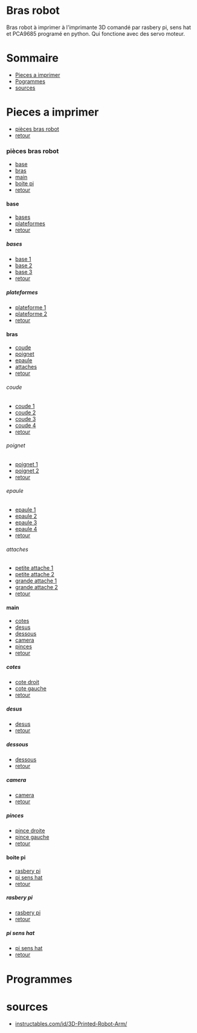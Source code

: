 Bras robot
==========

Bras robot à imprimer à l'imprimante 3D comandé par rasbery pi, sens hat et PCA9685 programé en python. Qui fonctione avec des
servo moteur.


Sommaire
========

  + [Pieces a imprimer](#pieces-a-imprimer)
  + [Pogrammes](#programmes)
  + [sources](#sources)


Pieces a imprimer
=================

+ [pièces bras robot](#pièces-bras-robot)
+ [retour](#sommaire)


### pièces bras robot 

+ [base](#base)
+ [bras](#bras)
+ [main](#main)
+ [boite pi](#boite-pi)
+ [retour](#pièces-a-imprimer)

#### base

+ [bases](#bases)
+ [plateformes](#plateformes)
+ [retour](#pièces-bras-robot)

##### bases

+ [base 1](https://github.com/matthieu-59/bras-robot/blob/master/pieces/base_bras_robot_1_(x1).stl)
+ [base 2](https://github.com/matthieu-59/bras-robot/blob/master/pieces/base_bras_robot_2_(x1).stl)
+ [base 3](https://github.com/matthieu-59/bras-robot/blob/master/pieces/base_bras_robot_3_(x1).stl)
+ [retour](#base)

##### plateformes

+ [plateforme 1](https://github.com/matthieu-59/bras-robot/blob/master/pieces/plateforme_bras_robot_1_(x1).stl)
+ [plateforme 2](https://github.com/matthieu-59/bras-robot/blob/master/pieces/plateforme_bras_robot_2_(x1).stl)
+ [retour](#base)


#### bras

+ [coude](#coude)
+ [poignet](#poignet)
+ [epaule](#epaule)
+ [attaches](#attaches)
+ [retour](#pièces-bras-robot)

###### coude

+ [coude 1](https://github.com/matthieu-59/bras-robot/blob/master/pieces/coude_gauche_bras_robot_1_(x1).stl)
+ [coude 2](https://github.com/matthieu-59/bras-robot/blob/master/pieces/coude_droit_bras_robot_2_(x1).stl)
+ [coude 3](https://github.com/matthieu-59/bras-robot/blob/master/pieces/coude_gauche_bras_robot_3_(x1).stl)
+ [coude 4](https://github.com/matthieu-59/bras-robot/blob/master/pieces/coude_droit_bras_robot_4_(x1).stl)
+ [retour](#bras)

###### poignet

+ [poignet 1](https://github.com/matthieu-59/bras-robot/blob/master/pieces/poignet_droit_bras_robot_1_(x1).stl)
+ [poignet 2](https://github.com/matthieu-59/bras-robot/blob/master/pieces/poignet_gauche_bras_robot_2_(x1).stl)
+ [retour](#bras)

###### epaule

+ [epaule 1](https://github.com/matthieu-59/bras-robot/blob/master/pieces/epaule_bras_robot_1_(x1).stl)
+ [epaule 2](https://github.com/matthieu-59/bras-robot/blob/master/pieces/epaule_bras_robot_2_(x1).stl)
+ [epaule 3](https://github.com/matthieu-59/bras-robot/blob/master/pieces/epaule_droite_bras_robot_3_(x1).stl)
+ [epaule 4](https://github.com/matthieu-59/bras-robot/blob/master/pieces/epaule_gauche_bras_robot_4_(x1).stl)
+ [retour](#bras)

###### attaches

+ [petite attache 1](https://github.com/matthieu-59/bras-robot/blob/master/pieces/petite_atache_bras_robot_1_(x2).stl)
+ [petite attache 2](https://github.com/matthieu-59/bras-robot/blob/master/pieces/petite_atache_bras_robot_2_(x2).stl)
+ [grande attache 1](https://github.com/matthieu-59/bras-robot/blob/master/pieces/grande_atache_bras_robot_1_(x2).stl)
+ [grande attache 2](https://github.com/matthieu-59/bras-robot/blob/master/pieces/grande_atache_bras_robot_2_(x2).stl)
+ [retour](#bras)


#### main

+ [cotes](#cotes)
+ [desus](#desus)
+ [dessous](#dessous)
+ [camera](#camera)
+ [pinces](#pinces)
+ [retour](#pièces-bras-robot)

##### cotes

+ [cote droit](https://github.com/matthieu-59/bras-robot/blob/master/pieces/cote_droit_main_bras_robot_(x1).stl)
+ [cote gauche](https://github.com/matthieu-59/bras-robot/blob/master/pieces/cote_gauche_main_bras_robot_(x1).stl)
+ [retour](#main)

##### desus

+ [desus](https://github.com/matthieu-59/bras-robot/blob/master/pieces/dessus_main_bras_robot_(x1).stl)
+ [retour](#main)

##### dessous

+ [dessous](https://github.com/matthieu-59/bras-robot/blob/master/pieces/dessous_main_bras_robot_(x1).stl)
+ [retour](#main)

##### camera

+ [camera](https://github.com/matthieu-59/bras-robot/blob/master/pieces/suport_camera_(x1).stl)
+ [retour](#main)

##### pinces

+ [pince droite](https://github.com/matthieu-59/bras-robot/blob/master/pieces/pince_droite_bras_robot_(x1).stl)
+ [pince gauche](https://github.com/matthieu-59/bras-robot/blob/master/pieces/pince_gauche_bras_robot_(x1).stl)
+ [retour](#main)


#### boite pi

+ [rasbery pi](#rasbery-pi)
+ [pi sens hat](#pi-sens-hat)
+ [retour](#pièces-bras-robot)

##### rasbery pi
+ [rasbery pi](https://github.com/matthieu-59/bras-robot/blob/master/pieces/boite_rasbery_-_sense_hat_1.stl)
+ [retour](#boite-pi)
##### pi sens hat
+ [pi sens hat](https://github.com/matthieu-59/bras-robot/blob/master/pieces/boite_rasbery_-_sense_hat.stl)
+ [retour](#boite-pi)


Programmes
==========


sources
=======

+ [instructables.com/id/3D-Printed-Robot-Arm/](http://www.instructables.com/id/3D-Printed-Robot-Arm/)
